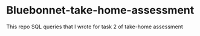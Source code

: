 # Bluebonnet-take-home-assessment
This repo SQL queries that I wrote for task 2 of take-home assessment
